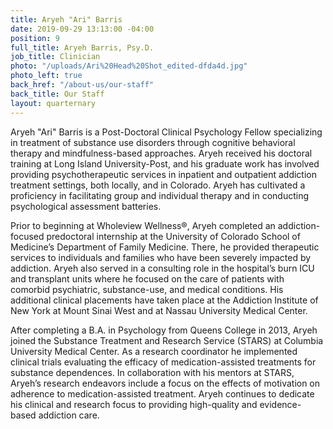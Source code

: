 ```yaml
---
title: Aryeh "Ari" Barris
date: 2019-09-29 13:13:00 -04:00
position: 9
full_title: Aryeh Barris, Psy.D.
job_title: Clinician
photo: "/uploads/Ari%20Head%20Shot_edited-dfda4d.jpg"
photo_left: true
back_href: "/about-us/our-staff"
back_title: Our Staff
layout: quarternary
---
```


Aryeh "Ari" Barris is a Post-Doctoral Clinical Psychology Fellow specializing in treatment of substance use disorders through cognitive behavioral therapy and mindfulness-based approaches. Aryeh received his doctoral training at Long Island University-Post, and his graduate work has involved providing psychotherapeutic services in inpatient and outpatient addiction treatment settings, both locally, and in Colorado. Aryeh has cultivated a proficiency in facilitating group and individual therapy and in conducting psychological assessment batteries.

Prior to beginning at Wholeview Wellness&reg;, Aryeh completed an addiction-focused predoctoral internship at the University of Colorado School of Medicine’s Department of Family Medicine. There, he provided therapeutic services to individuals and families who have been severely impacted by addiction. Aryeh also served in a consulting role in the hospital’s burn ICU and transplant units where he focused on the care of patients with comorbid psychiatric, substance-use, and medical conditions. His additional clinical placements have taken place at the Addiction Institute of New York at Mount Sinai West and at Nassau University Medical Center.

After completing a B.A. in Psychology from Queens College in 2013, Aryeh joined the Substance Treatment and Research Service (STARS) at Columbia University Medical Center. As a research coordinator he implemented clinical trials evaluating the efficacy of medication-assisted treatments for substance dependences. In collaboration with his mentors at STARS, Aryeh’s research endeavors include a focus on the effects of motivation on adherence to medication-assisted treatment. Aryeh continues to dedicate his clinical and research focus to providing high-quality and evidence-based addiction care.
